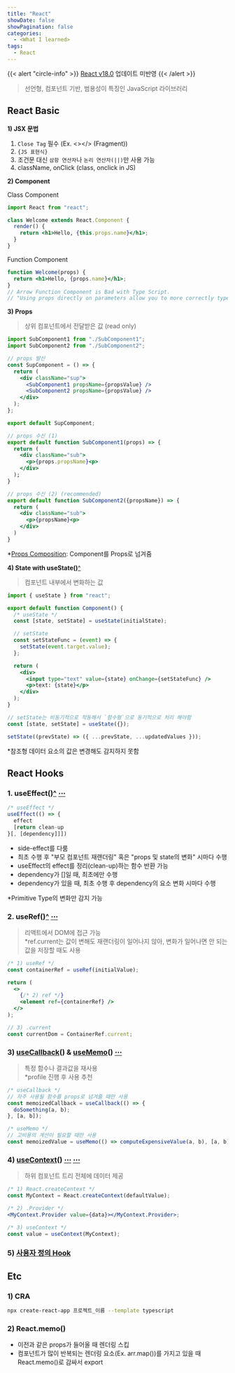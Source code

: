 ```yaml
---
title: "React"
showDate: false
showPagination: false
categories:
  - <What I learned>
tags:
  - React
---
```


{{< alert "circle-info" >}}
[React v18.0](/posts/studies/react/react-v18.0/) 업데이트 미반영
{{< /alert >}}

> 선언형, 컴포넌트 기반, 범용성이 특징인 JavaScript 라이브러리

## React Basic

**1\) JSX 문법**

1. `Close Tag` 필수 (Ex. <></> (Fragment))
2. `{JS 표현식}`
3. 조건문 대신 `삼항 연산자`나 `논리 연산자(||)`만 사용 가능
4. className, onClick (class, onclick in JS)

**2\) Component**

Class Component

```jsx
import React from "react";

class Welcome extends React.Component {
  render() {
    return <h1>Hello, {this.props.name}</h1>;
  }
}
```

Function Component

```jsx
function Welcome(props) {
  return <h1>Hello, {props.name}</h1>;
}
// Arrow Function Component is Bad with Type Script.
// "Using props directly on parameters allow you to more correctly type components and avoid false positives while also being more flexible."
```

**3\) Props**

> 상위 컴포넌트에서 전달받은 값 (read only)

```jsx
import SubComponent1 from "./SubComponent1";
import SubComponent2 from "./SubComponent2";

// props 발신
const SupComponent = () => {
  return (
    <div className="sup">
      <SubComponent1 propsName={propsValue} />
      <SubComponent2 propsName={propsValue} />
    </div>
  );
};

export default SupComponent;
```

```jsx
// props 수신 (1)
export default function SubComponent1(props) => {
  return (
    <div className="sub">
      <p>{props.propsName}<p>
    </div>
  );
}
```

```jsx
// props 수신 (2) (recommended)
export default function SubComponent2({propsName}) => {
  return (
    <div className="sub">
      <p>{propsName}<p>
    </div>
  )
}
```

\*[Props Composition](https://ko.reactjs.org/docs/context.html#before-you-use-context): Component를 Props로 넘겨줌

**4\) State with useState()**[^](https://ko.reactjs.org/docs/hooks-reference.html#usestate)

> 컴포넌트 내부에서 변화하는 값

```jsx
import { useState } from "react";

export default function Component() {
  /* useState */
  const [state, setState] = useState(initialState);

  // setState
  const setStateFunc = (event) => {
    setState(event.target.value);
  };

  return (
    <div>
      <input type="text" value={state} onChange={setStateFunc} />
      <p>text: {state}</p>
    </div>
  );
}
```

```jsx
// setState는 비동기적으로 작동해서 `함수형`으로 동기적으로 처리 해야함
const [state, setState] = useState({});

setState((prevState) => ({ ...prevState, ...updatedValues }));
```

\*참조형 데이터 요소의 값은 변경해도 감지하지 못함

## React Hooks

### 1. useEffect()[^](https://ko.reactjs.org/docs/hooks-reference.html#useeffect) [⋯](/storage/wil/javascript/ex-react/#useeffect)

```jsx
/* useEffect */
useEffect(() => {
  effect
  [return clean-up
}[, [dependency]]])
```

- side-effect를 다룸
- 최초 수행 후 "부모 컴포넌트 재랜더링" 혹은 "props 및 state의 변화" 시마다 수행
- useEffect의 effect를 정리(clean-up)하는 함수 반환 가능
- dependency가 []일 때, 최초에만 수행
- dependency가 있을 때, 최초 수행 후 dependency의 요소 변화 시마다 수행

\*Primitive Type의 변화만 감지 가능

### 2. useRef()[^](https://ko.reactjs.org/docs/hooks-reference.html#useref) [⋯](https://github.com/YuchanJeong/_WIL/blob/master/JavaScript/ex/ex-React-UseRef.md)

> 리액트에서 DOM에 접근 가능  
> \*ref.current는 값이 변해도 재랜더링이 일어나지 않아, 변화가 일어나면 안 되는 값을 저장할 때도 사용

```jsx
/* 1) useRef */
const containerRef = useRef(initialValue);

return (
  <>
    {/* 2) ref */}
    <element ref={containerRef} />
  </>
);

// 3) .current
const currentDom = ContainerRef.current;
```

### 3) [useCallback](https://ko.reactjs.org/docs/hooks-reference.html#usecallback)() & [useMemo](https://ko.reactjs.org/docs/hooks-reference.html#usememo)() [⋯](https://github.com/YuchanJeong/_WIL/blob/master/JavaScript/ex/ex-React-useCallbackMemo.md)

> 특정 함수나 결과값을 재사용  
> \*profile 진행 후 사용 추천

```jsx
/* useCallback */
// 자주 사용될 함수를 props로 넘겨줄 때만 사용
const memoizedCallback = useCallback(() => {
  doSomething(a, b);
}, [a, b]);

/* useMemo */
// 고비용의 계산이 필요할 때만 사용
const memoizedValue = useMemo(() => computeExpensiveValue(a, b), [a, b]);
```

### 4) [useContext](https://ko.reactjs.org/docs/hooks-reference.html#usecontext)() [⋯](https://github.com/YuchanJeong/_WIL/blob/master/JavaScript/ex/ex-React-useContext1.md) [⋯](https://github.com/YuchanJeong/_WIL/blob/master/JavaScript/ex/ex-React-useContext2.md)

> 하위 컴포넌트 트리 전체에 데이터 제공

```jsx
/* 1) React.createContext */
const MyContext = React.createContext(defaultValue);

/* 2) .Provider */
<MyContext.Provider value={data}></MyContext.Provider>;
```

```jsx
/* 3) useContext */
const value = useContext(MyContext);
```

### 5) [사용자 정의 Hook](https://ko.reactjs.org/docs/hooks-custom.html)

## Etc

### 1) CRA

```bash
npx create-react-app 프로젝트_이름 --template typescript
```

### 2) React.memo()

- 이전과 같은 props가 들어올 때 렌더링 스킵
- 컴포넌트가 많이 반복되는 렌더링 요소(Ex. arr.map())를 가지고 있을 때 React.memo()로 감싸서 export
